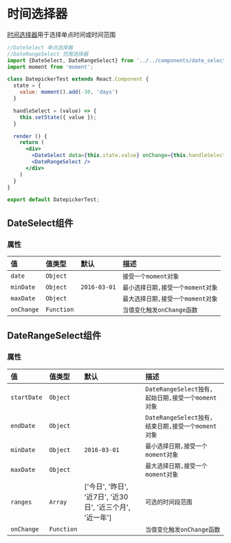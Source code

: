 # 时间选择器

[时间选择器](https://github.com/lockyang/react-cqtoolbox/tree/master/components/date_select)用于选择单点时间或时间范围

<!-- example -->
```jsx
//DateSelect 单点选择器
//DateRangeSelect 范围选择器
import {DateSelect, DateRangeSelect} from '../../components/date_select';
import moment from 'moment';

class DatepickerTest extends React.Component {
  state = {
    value: moment().add(-30, 'days')
  }

  handleSelect = (value) => {
    this.setState({ value });
  }

  render () {
    return (
      <div>
        <DateSelect data={this.state.value} onChange={this.handleSelect} />
        <DateRangeSelect />
      </div>
    )
  }
}

export default DatepickerTest;

```


## DateSelect组件

### 属性

| 值            | 值类型        | 默认     | 描述|
|:-----         |:-----       |:-----         |:-----|
| `date`        | `Object`    |               | `接受一个moment对象`             |
| `minDate`     | `Object`    | `2016-03-01`  | `最小选择日期,接受一个moment对象`                   |
| `maxDate`     | `Object`    |               | `最大选择日期,接受一个moment对象`                   |
| `onChange`    | `Function`  |               | `当值变化触发onChange函数`       |



## DateRangeSelect组件

### 属性

| 值            | 值类型        | 默认     | 描述|
|:-----         |:-----       |:-----         |:-----|
| `startDate`   | `Object`    |               | `DateRangeSelect独有，起始日期,接受一个moment对象`  |
| `endDate`     | `Object`    |               | `DateRangeSelect独有，结束日期,接受一个moment对象`  |
| `minDate`     | `Object`    | `2016-03-01`  | `最小选择日期,接受一个moment对象`                   |
| `maxDate`     | `Object`    |               | `最大选择日期,接受一个moment对象`                   |
| `ranges`      | `Array`     |  ['今日', '昨日', '近7日', '近30日', '近三个月', '近一年']           | `可选的时间段范围`         |
| `onChange`    | `Function`  |               | `当值变化触发onChange函数`                         |
